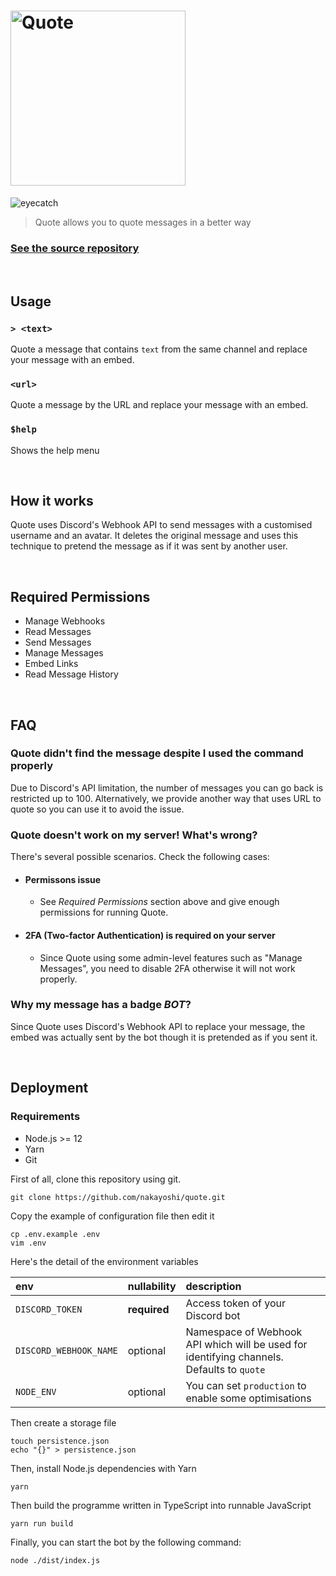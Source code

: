 # <img alt="Quote" src="https://i.imgur.com/iqDW7gp.png" width="280px" />

![eyecatch](https://i.imgur.com/dlglta1.png)

> Quote allows you to quote messages in a better way


### **[See the source repository](https://github.com/nakayoshi/quote)**

<br />

## Usage

### `> <text>`

Quote a message that contains `text` from the same channel and replace your message with an embed.

### `<url>`

Quote a message by the URL and replace your message with an embed.

### `$help`

Shows the help menu

<br />

## How it works

Quote uses Discord's Webhook API to send messages with a customised username and an avatar. It deletes the original message and uses this technique to pretend the message as if it was sent by another user.

<br />

## Required Permissions
- Manage Webhooks
- Read Messages
- Send Messages
- Manage Messages
- Embed Links
- Read Message History

<br />

## FAQ

### Quote didn't find the message despite I used the command properly

Due to Discord's API limitation, the number of messages you can go back is restricted up to 100. Alternatively, we provide another way that uses URL to quote so you can use it to avoid the issue.

### Quote doesn't work on my server! What's wrong?
There's several possible scenarios. Check the following cases:

- #### Permissons issue
    - See *Required Permissions* section above and give enough permissions for running Quote.

- #### 2FA (Two-factor Authentication) is required on your server
    - Since Quote using some admin-level features such as "Manage Messages", you need to disable 2FA otherwise it will not work properly.

### Why my message has a badge _BOT_?

Since Quote uses Discord's Webhook API to replace your message, the embed was actually sent by the bot though it is pretended as if you sent it.

<br />

## Deployment
### Requirements
 - Node.js >= 12
 - Yarn
 - Git

First of all, clone this repository using git.

```
git clone https://github.com/nakayoshi/quote.git
```

Copy the example of configuration file then edit it

```
cp .env.example .env
vim .env
```

Here's the detail of the environment variables

| env | nullability | description |
| :-  | :- | :- |
| `DISCORD_TOKEN` | **required** | Access token of your Discord bot |
| `DISCORD_WEBHOOK_NAME` | optional | Namespace of Webhook API which will be used for identifying channels. Defaults to `quote` |
| `NODE_ENV` | optional | You can set `production` to enable some optimisations | 

Then create a storage file

```
touch persistence.json
echo "{}" > persistence.json
```

Then, install Node.js dependencies with Yarn

```
yarn
```

Then build the programme written in TypeScript into runnable JavaScript

```
yarn run build
```

Finally, you can start the bot by the following command:

```
node ./dist/index.js
```
